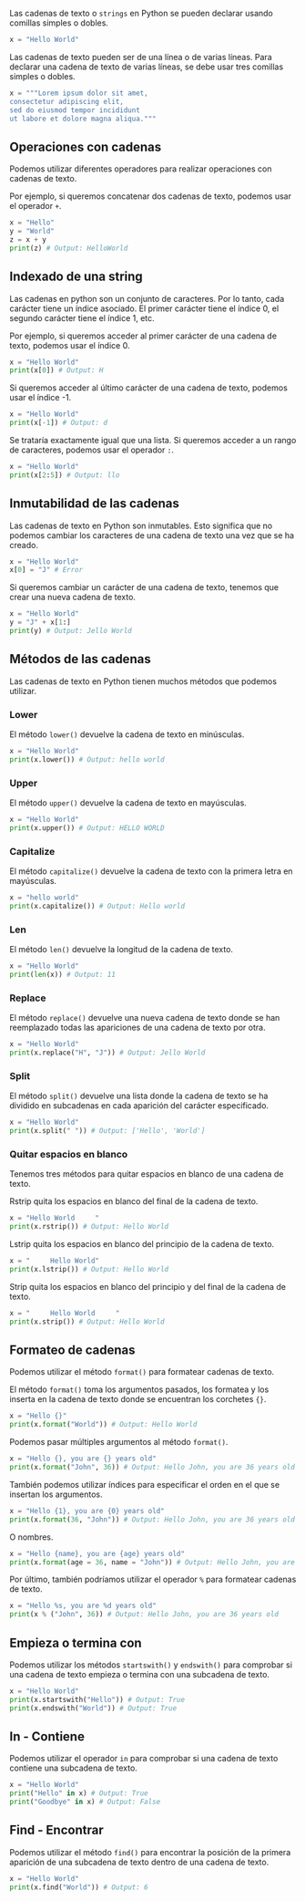 
Las cadenas de texto o `strings` en Python se pueden declarar usando comillas simples o dobles.

```python
x = "Hello World"
```

Las cadenas de texto pueden ser de una línea o de varias líneas. Para declarar una cadena de texto de varias líneas, se debe usar tres comillas simples o dobles.

```python
x = """Lorem ipsum dolor sit amet,
consectetur adipiscing elit,
sed do eiusmod tempor incididunt
ut labore et dolore magna aliqua."""
```

## Operaciones con cadenas
Podemos utilizar diferentes operadores para realizar operaciones con cadenas de texto.

Por ejemplo, si queremos concatenar dos cadenas de texto, podemos usar el operador `+`.

```python
x = "Hello"
y = "World"
z = x + y
print(z) # Output: HelloWorld
```

## Indexado de una string
Las cadenas en python son un conjunto de caracteres. Por lo tanto, cada carácter tiene un índice asociado. El primer carácter tiene el índice 0, el segundo carácter tiene el índice 1, etc.

Por ejemplo, si queremos acceder al primer carácter de una cadena de texto, podemos usar el índice 0.

```python
x = "Hello World"
print(x[0]) # Output: H
```

Si queremos acceder al último carácter de una cadena de texto, podemos usar el índice -1.

```python
x = "Hello World"
print(x[-1]) # Output: d
```

Se trataría exactamente igual que una lista. Si queremos acceder a un rango de caracteres, podemos usar el operador `:`.

```python
x = "Hello World"
print(x[2:5]) # Output: llo
```

## Inmutabilidad de las cadenas
Las cadenas de texto en Python son inmutables. Esto significa que no podemos cambiar los caracteres de una cadena de texto una vez que se ha creado.

```python
x = "Hello World"
x[0] = "J" # Error
```

Si queremos cambiar un carácter de una cadena de texto, tenemos que crear una nueva cadena de texto.

```python
x = "Hello World"
y = "J" + x[1:]
print(y) # Output: Jello World
```

## Métodos de las cadenas
Las cadenas de texto en Python tienen muchos métodos que podemos utilizar.

### Lower
El método `lower()` devuelve la cadena de texto en minúsculas.

```python
x = "Hello World"
print(x.lower()) # Output: hello world
```

### Upper
El método `upper()` devuelve la cadena de texto en mayúsculas.

```python
x = "Hello World"
print(x.upper()) # Output: HELLO WORLD
```

### Capitalize
El método `capitalize()` devuelve la cadena de texto con la primera letra en mayúsculas.

```python
x = "hello world"
print(x.capitalize()) # Output: Hello world
```

### Len
El método `len()` devuelve la longitud de la cadena de texto.

```python
x = "Hello World"
print(len(x)) # Output: 11
```

### Replace
El método `replace()` devuelve una nueva cadena de texto donde se han reemplazado todas las apariciones de una cadena de texto por otra.

```python
x = "Hello World"
print(x.replace("H", "J")) # Output: Jello World
```

### Split
El método `split()` devuelve una lista donde la cadena de texto se ha dividido en subcadenas en cada aparición del carácter especificado.

```python
x = "Hello World"
print(x.split(" ")) # Output: ['Hello', 'World']
```

### Quitar espacios en blanco
Tenemos tres métodos para quitar espacios en blanco de una cadena de texto.

Rstrip quita los espacios en blanco del final de la cadena de texto.

```python
x = "Hello World     "
print(x.rstrip()) # Output: Hello World
```

Lstrip quita los espacios en blanco del principio de la cadena de texto.

```python
x = "     Hello World"
print(x.lstrip()) # Output: Hello World
```

Strip quita los espacios en blanco del principio y del final de la cadena de texto.

```python
x = "     Hello World     "
print(x.strip()) # Output: Hello World
```

## Formateo de cadenas
Podemos utilizar el método `format()` para formatear cadenas de texto.

El método `format()` toma los argumentos pasados, los formatea y los inserta en la cadena de texto donde se encuentran los corchetes `{}`.

```python
x = "Hello {}"
print(x.format("World")) # Output: Hello World
```

Podemos pasar múltiples argumentos al método `format()`.

```python
x = "Hello {}, you are {} years old"
print(x.format("John", 36)) # Output: Hello John, you are 36 years old
```

También podemos utilizar índices para especificar el orden en el que se insertan los argumentos.

```python
x = "Hello {1}, you are {0} years old"
print(x.format(36, "John")) # Output: Hello John, you are 36 years old
```

O nombres.
```python
x = "Hello {name}, you are {age} years old"
print(x.format(age = 36, name = "John")) # Output: Hello John, you are 36 years old
```

Por último, también podríamos utilizar el operador `%` para formatear cadenas de texto.
```python
x = "Hello %s, you are %d years old"
print(x % ("John", 36)) # Output: Hello John, you are 36 years old
```


## Empieza o termina con
Podemos utilizar los métodos `startswith()` y `endswith()` para comprobar si una cadena de texto empieza o termina con una subcadena de texto.

```python
x = "Hello World"
print(x.startswith("Hello")) # Output: True
print(x.endswith("World")) # Output: True
```

## In - Contiene
Podemos utilizar el operador `in` para comprobar si una cadena de texto contiene una subcadena de texto.

```python
x = "Hello World"
print("Hello" in x) # Output: True
print("Goodbye" in x) # Output: False
```

## Find - Encontrar
Podemos utilizar el método `find()` para encontrar la posición de la primera aparición de una subcadena de texto dentro de una cadena de texto.

```python
x = "Hello World"
print(x.find("World")) # Output: 6
```



